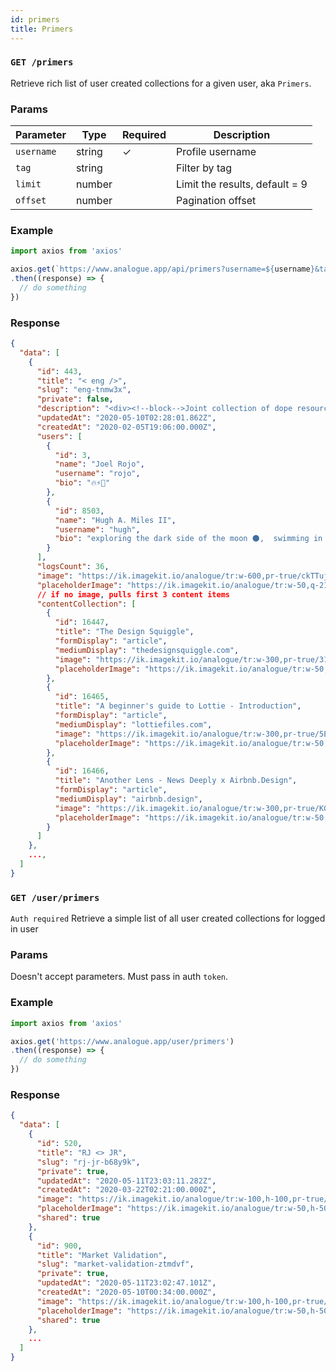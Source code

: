 ```yaml
---
id: primers
title: Primers
---
```


### `GET /primers`

Retrieve rich list of user created collections for a given user, aka `Primers`.

### Params

Parameter | Type | Required | Description
--------- | ---- | -------- | -----------
`username` | string | ✓ | Profile username
`tag` | string | | Filter by tag
`limit` | number | | Limit the results, default = 9
`offset` | number | | Pagination offset

### Example

```javascript
import axios from 'axios'

axios.get(`https://www.analogue.app/api/primers?username=${username}&tag=${tag}&limit=8&offset=0`)
.then((response) => {
  // do something
})
```

### Response

```json
{
  "data": [
    {
      "id": 443,
      "title": "< eng />",
      "slug": "eng-tnmw3x",
      "private": false,
      "description": "<div><!--block-->Joint collection of dope resources</div>",
      "updatedAt": "2020-05-10T02:28:01.862Z",
      "createdAt": "2020-02-05T19:06:00.000Z",
      "users": [
        {
          "id": 3,
          "name": "Joel Rojo",
          "username": "rojo",
          "bio": "🔥⚡️🚀"
        },
        {
          "id": 8503,
          "name": "Hugh A. Miles II",
          "username": "hugh",
          "bio": "exploring the dark side of the moon 🌑,  swimming in unchartered waters 🏊🏾‍♂️, \ndoing things that have never been done"
        }
      ],
      "logsCount": 36,
      "image": "https://ik.imagekit.io/analogue/tr:w-600,pr-true/ckTTujeYzMeNicrNoXQHvXLf",
      "placeholderImage": "https://ik.imagekit.io/analogue/tr:w-50,q-21,pr-true/ckTTujeYzMeNicrNoXQHvXLf",
      // if no image, pulls first 3 content items
      "contentCollection": [
        {
          "id": 16447,
          "title": "The Design Squiggle",
          "formDisplay": "article",
          "mediumDisplay": "thedesignsquiggle.com",
          "image": "https://ik.imagekit.io/analogue/tr:w-300,pr-true/31supAHgUhngNQjzqXfzFTeb",
          "placeholderImage": "https://ik.imagekit.io/analogue/tr:w-50,q-21,pr-true/31supAHgUhngNQjzqXfzFTeb"
        },
        {
          "id": 16465,
          "title": "A beginner's guide to Lottie - Introduction",
          "formDisplay": "article",
          "mediumDisplay": "lottiefiles.com",
          "image": "https://ik.imagekit.io/analogue/tr:w-300,pr-true/5Ej1zAJvpx6rLATh8yKBefJb",
          "placeholderImage": "https://ik.imagekit.io/analogue/tr:w-50,q-21,pr-true/5Ej1zAJvpx6rLATh8yKBefJb"
        },
        {
          "id": 16466,
          "title": "Another Lens - News Deeply x Airbnb.Design",
          "formDisplay": "article",
          "mediumDisplay": "airbnb.design",
          "image": "https://ik.imagekit.io/analogue/tr:w-300,pr-true/KGkGZocSbCppGS63TGcf5ksy",
          "placeholderImage": "https://ik.imagekit.io/analogue/tr:w-50,q-21,pr-true/KGkGZocSbCppGS63TGcf5ksy"
        }
      ]
    },
    ...,
  ]
}
```

### `GET /user/primers`

`Auth required` Retrieve a simple list of all user created collections for logged in user

### Params

Doesn't accept parameters. Must pass in auth `token`.

### Example

```javascript
import axios from 'axios'

axios.get('https://www.analogue.app/user/primers')
.then((response) => {
  // do something
})
```

### Response

```json
{
  "data": [
    {
      "id": 520,
      "title": "RJ <> JR",
      "slug": "rj-jr-b68y9k",
      "private": true,
      "updatedAt": "2020-05-11T23:03:11.282Z",
      "createdAt": "2020-03-22T02:21:00.000Z",
      "image": "https://ik.imagekit.io/analogue/tr:w-100,h-100,pr-true/WFHQxQKkUefPnAgPKi4eoMcg",
      "placeholderImage": "https://ik.imagekit.io/analogue/tr:w-50,h-50,q-21,pr-true/WFHQxQKkUefPnAgPKi4eoMcg",
      "shared": true
    },
    {
      "id": 900,
      "title": "Market Validation",
      "slug": "market-validation-ztmdvf",
      "private": true,
      "updatedAt": "2020-05-11T23:02:47.101Z",
      "createdAt": "2020-05-10T00:34:00.000Z",
      "image": "https://ik.imagekit.io/analogue/tr:w-100,h-100,pr-true/amcfd7s1jt4exrmHWoGFHkK7",
      "placeholderImage": "https://ik.imagekit.io/analogue/tr:w-50,h-50,q-21,pr-true/amcfd7s1jt4exrmHWoGFHkK7",
      "shared": true
    },
    ...
  ]
}
```
